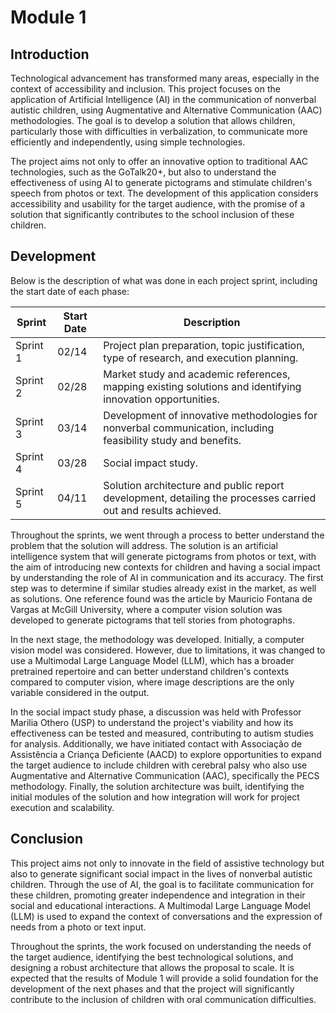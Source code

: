 # Module 1

## Introduction

Technological advancement has transformed many areas, especially in the context of accessibility and inclusion. This project focuses on the application of Artificial Intelligence (AI) in the communication of nonverbal autistic children, using Augmentative and Alternative Communication (AAC) methodologies. The goal is to develop a solution that allows children, particularly those with difficulties in verbalization, to communicate more efficiently and independently, using simple technologies.

The project aims not only to offer an innovative option to traditional AAC technologies, such as the GoTalk20+, but also to understand the effectiveness of using AI to generate pictograms and stimulate children's speech from photos or text. The development of this application considers accessibility and usability for the target audience, with the promise of a solution that significantly contributes to the school inclusion of these children.

## Development

Below is the description of what was done in each project sprint, including the start date of each phase:

| Sprint   | Start Date | Description                                                                 |
|----------|-------------|------------------------------------------------------------------------------|
| Sprint 1 | 02/14       | Project plan preparation, topic justification, type of research, and execution planning. |
| Sprint 2 | 02/28       | Market study and academic references, mapping existing solutions and identifying innovation opportunities. |
| Sprint 3 | 03/14       | Development of innovative methodologies for nonverbal communication, including feasibility study and benefits. |
| Sprint 4 | 03/28       | Social impact study.                                                        |
| Sprint 5 | 04/11       | Solution architecture and public report development, detailing the processes carried out and results achieved. |

Throughout the sprints, we went through a process to better understand the problem that the solution will address. The solution is an artificial intelligence system that will generate pictograms from photos or text, with the aim of introducing new contexts for children and having a social impact by understanding the role of AI in communication and its accuracy. The first step was to determine if similar studies already exist in the market, as well as solutions. One reference found was the article by Mauricio Fontana de Vargas at McGill University, where a computer vision solution was developed to generate pictograms that tell stories from photographs.

In the next stage, the methodology was developed. Initially, a computer vision model was considered. However, due to limitations, it was changed to use a Multimodal Large Language Model (LLM), which has a broader pretrained repertoire and can better understand children's contexts compared to computer vision, where image descriptions are the only variable considered in the output.

In the social impact study phase, a discussion was held with Professor Marilia Othero (USP) to understand the project's viability and how its effectiveness can be tested and measured, contributing to autism studies for analysis. Additionally, we have initiated contact with Associação de Assistência a Criança Deficiente (AACD) to explore opportunities to expand the target audience to include children with cerebral palsy who also use Augmentative and Alternative Communication (AAC), specifically the PECS methodology. Finally, the solution architecture was built, identifying the initial modules of the solution and how integration will work for project execution and scalability.

## Conclusion

This project aims not only to innovate in the field of assistive technology but also to generate significant social impact in the lives of nonverbal autistic children. Through the use of AI, the goal is to facilitate communication for these children, promoting greater independence and integration in their social and educational interactions. A Multimodal Large Language Model (LLM) is used to expand the context of conversations and the expression of needs from a photo or text input.

Throughout the sprints, the work focused on understanding the needs of the target audience, identifying the best technological solutions, and designing a robust architecture that allows the proposal to scale. It is expected that the results of Module 1 will provide a solid foundation for the development of the next phases and that the project will significantly contribute to the inclusion of children with oral communication difficulties.
